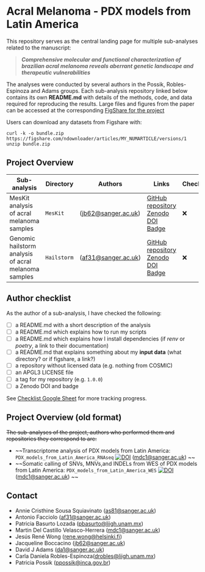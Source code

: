 # Acral Melanoma - PDX models from Latin America

This repository serves as the central landing page for multiple sub-analyses related to the manuscript:

> **_Comprehensive molecular and functional characterization of brazilian acral melanoma reveals aberrant genetic landscape and therapeutic vulnerabilities_**

The analyses were conducted by several authors in the Possik, Robles-Espinoza and Adams groups. Each sub-analysis repository linked below contains its own **README.md** with details of the methods, code, and data required for reproducing the results. Large files and figures from the paper can be accessed at the corresponding [FigShare for the project]()

Users can download any datasets from Figshare with: 
```
curl -k -o bundle.zip https://figshare.com/ndownloader/articles/MY_NUMARTICLE/versions/1
unzip bundle.zip
```

## Project Overview

| Sub-analysis | Directory | Authors | Links | Checklist? |
|--------------|-----------|---------|-------|------------|
| MesKit analysis of acral melanoma  samples | `MesKit` |(<jb62@sanger.ac.uk>) | [GitHub repository](https://github.com/team113sanger/Acral_Melanoma_PDX_models_LatAm_MesKit) [Zenodo DOI Badge](#) | ❌ |
| Genomic hailstorm analysis of acral melanoma samples | `Hailstorm` | (<af31@sanger.ac.uk>) | [GitHub repository](https://github.com/team113sanger/Acral_Melanoma_PDX_models_LatAm_Hailstorm) [Zenodo DOI Badge](#) | ❌ |



## Author checklist
As the author of a sub-analysis, I have checked the following:
- [ ] a README.md with a short description of the analysis
- [ ] a README.md which explains how to run my scripts
- [ ] a README.md which explains how I install dependencies (if _renv_ or _poetry_, a link to their documentation)
- [ ] a README.md that explains something about my **input data** (what directory? or if figshare, a link?)
- [ ] a repository without licensed data (e.g. nothing from COSMIC)
- [ ] an APGL3 LICENSE file
- [ ] a tag for my repository (e.g. `1.0.0`)
- [ ] a Zenodo DOI and badge

See [Checklist Google Sheet](https://docs.google.com/spreadsheets/d/1UMCJjRy7vWmuTq3qGdkLeqAc6xG7Co7YrJq9wKTADXU/edit?gid=0#gid=0) for more tracking progress.

## Project Overview (old format)

~~The sub-analyses of the project, authors who performed them and repositories they correspond to are:~~  
- ~~Transcriptome analysis of PDX models from Latin America: `PDX_models_from_Latin_America_RNAseq` [![DOI](https://zenodo.org/badge/MYPAPER.svg)](https://doi.org/) (mdc1@sanger.ac.uk) ~~
- ~~Somatic calling of SNVs, MNVs,and INDELs from WES of PDX models from Latin America: `PDX_models_from_Latin_America_WES` [![DOI](https://zenodo.org/badge/MYPAPER.svg)](https://doi.org/) (mdc1@sanger.ac.uk) ~~

## Contact 
- Annie Cristhine Sousa Squiavinato (<as81@sanger.ac.uk>)
- Antonio Facciolo (<af31@sanger.ac.uk>)
- Patricia Basurto Lozada (<pbasurto@liigh.unam.mx>)
- Martin Del Castillo Velasco-Herrera (<mdc1@sanger.ac.uk>)
- Jesús René Wong (<rene.wong@helsinki.fi>)
- Jacqueline Boccacino (<jb62@sanger.ac.uk>)
- David J Adams (<da1@sanger.ac.uk>)
- Carla Daniela Robles-Espinoza(<drobles@liigh.unam.mx>)
- Patricia Possik (<ppossik@inca.gov.br>)
